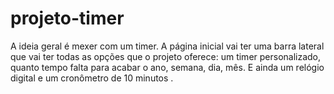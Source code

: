 # projeto-timer
 A ideia geral é mexer com um timer. A página inicial vai ter uma barra lateral que vai ter todas as opções que o projeto oferece: um timer personalizado, quanto tempo falta para acabar o ano, semana, dia, mês. E ainda um relógio digital e um cronômetro de 10 minutos .

